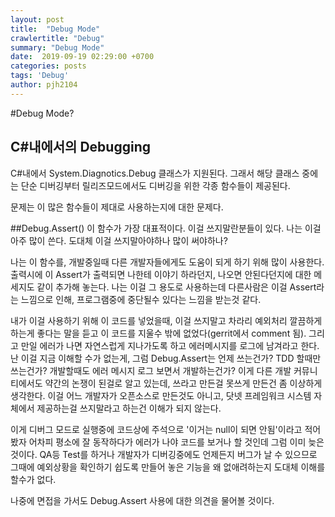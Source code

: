 ```yaml
---
layout: post
title:  "Debug Mode"
crawlertitle: "Debug"
summary: "Debug Mode"
date:  2019-09-19 02:29:00 +0700
categories: posts
tags: 'Debug'
author: pjh2104
---
```

#Debug Mode?

## C#내에서의 Debugging
C#내에서 System.Diagnotics.Debug 클래스가 지원된다. 그래서 해당 클래스 중에는 단순 디버깅부터 릴리즈모드에서도 디버깅을 위한 각종 함수들이 제공된다.

문제는 이 많은 함수들이 제대로 사용하는지에 대한 문제다.

##Debug.Assert()
이 함수가 가장 대표적이다. 이걸 쓰지말란분들이 있다. 나는 이걸 아주 많이 쓴다.
도대체 이걸 쓰지말아야하나 많이 써야하나?

나는 이 함수를, 개발중일때 다른 개발자들에게도 도움이 되게 하기 위해 많이 사용한다. 출력시에 이 Assert가 출력되면 나한테 이야기 하라던지, 나오면 안된다던지에 대한 메세지도 같이 추가해 놓는다. 나는 이걸 그 용도로 사용하는데 다른사람은 이걸 Assert라는 느낌으로 인해, 프로그램중에 중단될수 있다는 느낌을 받는것 같다.

내가 이걸 사용하기 위해 이 코드를 넣었을때, 이걸 쓰지말고 차라리 예외처리 깔끔하게하는게 좋다는 말을 듣고 이 코드를 지울수 밖에 없었다(gerrit에서 comment 됨). 그리고 만일 에러가 나면 자연스럽게 지나가도록 하고 에러메시지를 로그에 남겨라고 한다.
난 이걸 지금 이해할 수가 없는게, 그럼 Debug.Assert는 언제 쓰는건가? TDD 할때만 쓰는건가? 개발할때도 에러 메시지 로그 보면서 개발하는건가?
이게 다른 개발 커뮤니티에서도 약간의 논쟁이 된걸로 알고 있는데, 쓰라고 만든걸 못쓰게 만든건 좀 이상하게 생각한다. 이걸 어느 개발자가 오픈소스로 만든것도 아니고, 닷넷 프레임워크 시스템 자체에서 제공하는걸 쓰지말라고 하는건 이해가 되지 않는다.

이게 디버그 모드로 실행중에 코드상에 주석으로 '이거는 null이 되면 안됨'이라고 적어봤자 어차피 평소에 잘 동작하다가 에러가 나야 코드를 보거나 할 것인데 그럼 이미 늦은것이다. QA등 Test를 하거나 개발자가 디버깅중에도 언제든지 버그가 날 수 있으므로 그때에 예외상황을 확인하기 쉽도록 만들어 놓은 기능을 왜 없애려하는지 도대체 이해를 할수가 없다.

나중에 면접을 가서도 Debug.Assert 사용에 대한 의견을 물어볼 것이다.